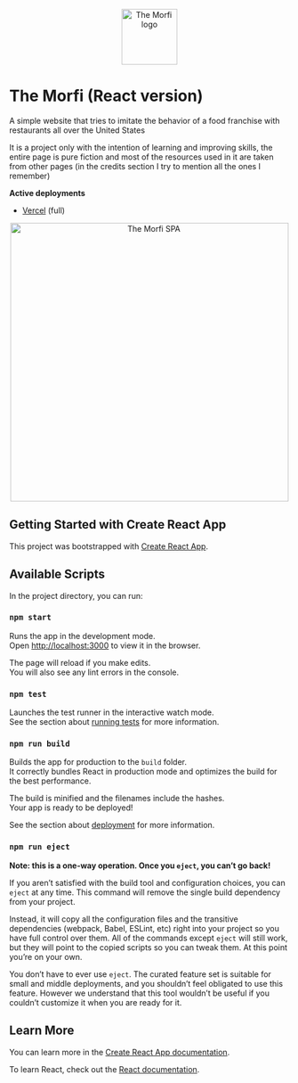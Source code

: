 
<p align="center">
  <a href="https://morfi.vercel.app/">
    <img src="https://i.imgur.com/cDNjn1M.png" alt="The Morfi logo" height="100">
  </a>
</p>

# The Morfi (React version)
A simple website that tries to imitate the behavior of a food franchise with restaurants all over the United States

It is a project only with the intention of learning and improving skills, the entire page is pure fiction and most of the resources used in it are taken from other pages (in the credits section I try to mention all the ones I remember)

<strong>Active deployments</strong>
* [Vercel](https://morfi-react.vercel.app/) (full)

<p align="center">
    <img src="https://user-images.githubusercontent.com/75096734/189104699-d999eed6-a663-4952-8964-ff1ef6277717.png" alt="The Morfi SPA" height="500">
</p>


## Getting Started with Create React App

This project was bootstrapped with [Create React App](https://github.com/facebook/create-react-app).

## Available Scripts

In the project directory, you can run:

### `npm start`

Runs the app in the development mode.\
Open [http://localhost:3000](http://localhost:3000) to view it in the browser.

The page will reload if you make edits.\
You will also see any lint errors in the console.

### `npm test`

Launches the test runner in the interactive watch mode.\
See the section about [running tests](https://facebook.github.io/create-react-app/docs/running-tests) for more information.

### `npm run build`

Builds the app for production to the `build` folder.\
It correctly bundles React in production mode and optimizes the build for the best performance.

The build is minified and the filenames include the hashes.\
Your app is ready to be deployed!

See the section about [deployment](https://facebook.github.io/create-react-app/docs/deployment) for more information.

### `npm run eject`

**Note: this is a one-way operation. Once you `eject`, you can’t go back!**

If you aren’t satisfied with the build tool and configuration choices, you can `eject` at any time. This command will remove the single build dependency from your project.

Instead, it will copy all the configuration files and the transitive dependencies (webpack, Babel, ESLint, etc) right into your project so you have full control over them. All of the commands except `eject` will still work, but they will point to the copied scripts so you can tweak them. At this point you’re on your own.

You don’t have to ever use `eject`. The curated feature set is suitable for small and middle deployments, and you shouldn’t feel obligated to use this feature. However we understand that this tool wouldn’t be useful if you couldn’t customize it when you are ready for it.

## Learn More

You can learn more in the [Create React App documentation](https://facebook.github.io/create-react-app/docs/getting-started).

To learn React, check out the [React documentation](https://reactjs.org/).
